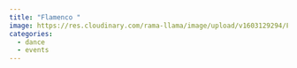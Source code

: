 ```yaml
---
title: "Flamenco "
image: https://res.cloudinary.com/rama-llama/image/upload/v1603129294/Flaminco_u8ex6l_liglti.jpg
categories:
  - dance
  - events
---
```

